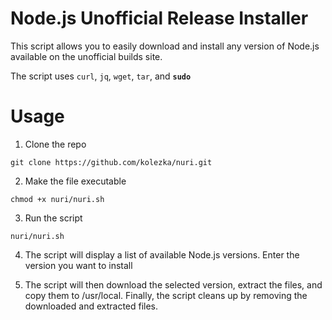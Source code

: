 # Node.js Unofficial Release Installer
This script allows you to easily download and install any version of Node.js available on the unofficial builds site.

The script uses `curl`, `jq`, `wget`, `tar`, and **`sudo`**

# Usage
1. Clone the repo
````
git clone https://github.com/kolezka/nuri.git
````
2. Make the file executable
```
chmod +x nuri/nuri.sh
```
3. Run the script
```
nuri/nuri.sh
```
4. The script will display a list of available Node.js versions. Enter the version you want to install

5. The script will then download the selected version, extract the files, and copy them to /usr/local. Finally, the script cleans up by removing the downloaded and extracted files.


